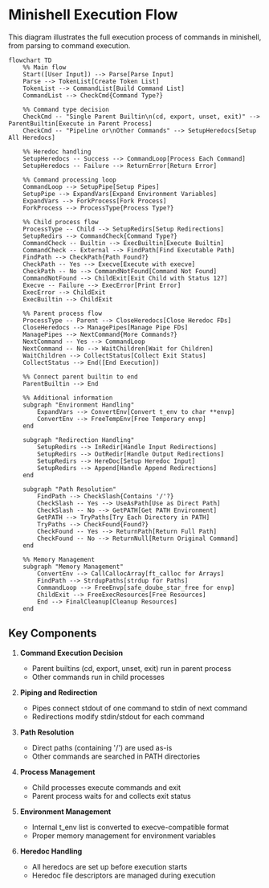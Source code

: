 # Minishell Execution Flow

This diagram illustrates the full execution process of commands in minishell, from parsing to command execution.

```mermaid
flowchart TD
    %% Main flow
    Start([User Input]) --> Parse[Parse Input]
    Parse --> TokenList[Create Token List]
    TokenList --> CommandList[Build Command List]
    CommandList --> CheckCmd{Command Type?}
    
    %% Command type decision
    CheckCmd -- "Single Parent Builtin\n(cd, export, unset, exit)" --> ParentBuiltin[Execute in Parent Process]
    CheckCmd -- "Pipeline or\nOther Commands" --> SetupHeredocs[Setup All Heredocs]
    
    %% Heredoc handling
    SetupHeredocs -- Success --> CommandLoop[Process Each Command]
    SetupHeredocs -- Failure --> ReturnError[Return Error]
    
    %% Command processing loop
    CommandLoop --> SetupPipe[Setup Pipes]
    SetupPipe --> ExpandVars[Expand Environment Variables]
    ExpandVars --> ForkProcess[Fork Process]
    ForkProcess --> ProcessType{Process Type?}
    
    %% Child process flow
    ProcessType -- Child --> SetupRedirs[Setup Redirections]
    SetupRedirs --> CommandCheck{Command Type?}
    CommandCheck -- Builtin --> ExecBuiltin[Execute Builtin]
    CommandCheck -- External --> FindPath[Find Executable Path]
    FindPath --> CheckPath{Path Found?}
    CheckPath -- Yes --> Execve[Execute with execve]
    CheckPath -- No --> CommandNotFound[Command Not Found]
    CommandNotFound --> ChildExit[Exit Child with Status 127]
    Execve -- Failure --> ExecError[Print Error]
    ExecError --> ChildExit
    ExecBuiltin --> ChildExit
    
    %% Parent process flow
    ProcessType -- Parent --> CloseHeredocs[Close Heredoc FDs]
    CloseHeredocs --> ManagePipes[Manage Pipe FDs]
    ManagePipes --> NextCommand{More Commands?}
    NextCommand -- Yes --> CommandLoop
    NextCommand -- No --> WaitChildren[Wait for Children]
    WaitChildren --> CollectStatus[Collect Exit Status]
    CollectStatus --> End([End Execution])
    
    %% Connect parent builtin to end
    ParentBuiltin --> End
    
    %% Additional information
    subgraph "Environment Handling"
        ExpandVars --> ConvertEnv[Convert t_env to char **envp]
        ConvertEnv --> FreeTempEnv[Free Temporary envp]
    end
    
    subgraph "Redirection Handling"
        SetupRedirs --> InRedir[Handle Input Redirections]
        SetupRedirs --> OutRedir[Handle Output Redirections]
        SetupRedirs --> HereDoc[Setup Heredoc Input]
        SetupRedirs --> Append[Handle Append Redirections]
    end
    
    subgraph "Path Resolution"
        FindPath --> CheckSlash{Contains '/'?}
        CheckSlash -- Yes --> UseAsPath[Use as Direct Path]
        CheckSlash -- No --> GetPATH[Get PATH Environment]
        GetPATH --> TryPaths[Try Each Directory in PATH]
        TryPaths --> CheckFound{Found?}
        CheckFound -- Yes --> ReturnPath[Return Full Path]
        CheckFound -- No --> ReturnNull[Return Original Command]
    end
    
    %% Memory Management
    subgraph "Memory Management"
        ConvertEnv --> CallCallocArray[ft_calloc for Arrays]
        FindPath --> StrdupPaths[strdup for Paths]
        CommandLoop --> FreeEnvp[safe_doube_star_free for envp]
        ChildExit --> FreeExecResources[Free Resources]
        End --> FinalCleanup[Cleanup Resources]
    end
```

## Key Components

1. **Command Execution Decision**
   - Parent builtins (cd, export, unset, exit) run in parent process
   - Other commands run in child processes

2. **Piping and Redirection**
   - Pipes connect stdout of one command to stdin of next command
   - Redirections modify stdin/stdout for each command

3. **Path Resolution**
   - Direct paths (containing '/') are used as-is
   - Other commands are searched in PATH directories

4. **Process Management**
   - Child processes execute commands and exit
   - Parent process waits for and collects exit status

5. **Environment Management**
   - Internal t_env list is converted to execve-compatible format
   - Proper memory management for environment variables

6. **Heredoc Handling**
   - All heredocs are set up before execution starts
   - Heredoc file descriptors are managed during execution